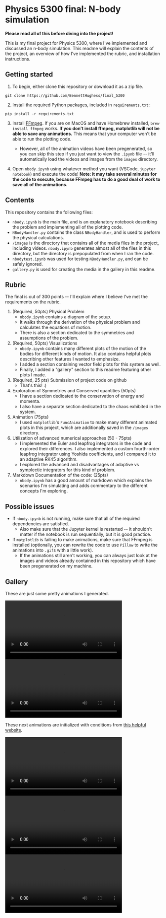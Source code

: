 # Physics 5300 final: N-body simulation
**Please read all of this before diving into the project!**

This is my final project for Physics 5300, where I've implemented and discussed an n-body simulation. This readme will explain the contents of the project, an overview of how I've implemented the rubric, and installation instructions.

## Getting started

1. To begin, either clone this repository or download it as a zip file.
```terminal
git clone https://github.com/BennettHughess/final_5300
```

2. Install the required Python packages, included in `requirements.txt`:
```terminal
pip install -r requirements.txt
```

3. Install [FFmpeg](https://ffmpeg.org/). If you are on MacOS and have Homebrew installed, `brew install ffmpeg` works. **If you don't install ffmpeg, matplotlib will not be able to save any animations.** This means that your computer won't be able to run the plotting code. 
    - However, all of the animation videos have been pregenerated, so you can skip this step if you just want to view the `.ipynb` file -- it'll automatically load the videos and images from the `images` directory.

4. Open `nbody.ipynb` using whatever method you want (VSCode, `jupyter notebook`) and execute the code! **Note: it may take several minutes for the code to execute, because FFmpeg has to do a good deal of work to save all of the animations.**

## Contents

This repository contains the following files:

- `nbody.ipynb` is the main file, and is an explanatory notebook describing the problem and implementing all of the plotting code.
- `NBodyHandler.py` contains the class `NBodyHandler`, and is used to perform the physical calculations.
- `/images` is the directory that contains all of the media files in the project, including videos. `nbody.ipynb` generates almost all of the files in this directory, but the directory is prepopulated from when I ran the code.
- `nbodytest.ipynb` was used for testing `NBodyHandler.py`, and can be safely ignored.
- `gallery.py` is used for creating the media in the gallery in this readme.

## Rubric

The final is out of 300 points -- I'll explain where I believe I've met the requirements on the rubric.


1. (Required, 50pts) Physical Problem
    - `nbody.ipynb` contains a diagram of the setup.
    - It walks through the derivation of the physical problem and calculates the equations of motion.
    - There is also a section dedicated to the symmetries and assumptions of the problem.
2. (Required, 50pts) Visualizations
    - `nbody.ipynb` contains many different plots of the motion of the bodies for different kinds of motion. It also contains helpful plots describing other features I wanted to emphasize.
    - I added a section containing vector field plots for this system as well.
    - Finally, I added a "gallery" section to this readme featuring other plots I made.
3. (Required, 25 pts) Submission of project code on github
    - That's this! :)
4. Exploration of Symmetries and Conserved quantities (50pts)
    - I have a section dedicated to the conservation of energy and momenta.
    - I also have a separate section dedicated to the chaos exhibited in the system.
5. Animation (75pts)
    - I used `matplotlib`'s `FuncAnimation` to make many different animated plots in this project, which are additionally saved in the `/images` directory.
6. Utilization of advanced numerical approaches (50 - 75pts)
    - I implemented the Euler and leapfrog integrators in the code and explored their differences. I also implemented a custom fourth-order leapfrog integrator using Yoshida coefficients, and I compared it to an adaptive RK45 algorithm.
    - I explored the advanced and disadvantages of adaptive vs symplectic integrators for this kind of problem.
7. Markdown Documentation of the code: (25pts)
    - `nbody.ipynb` has a good amount of markdown which explains the scenarios I'm simulating and adds commentary to the different concepts I'm exploring.

## Possible issues

- If `nbody.ipynb` is not running, make sure that all of the required dependencies are satisfied. 
    - Also make sure that the Jupyter kernel is restarted -- it shouldn't matter if the notebook is run sequentially, but it is good practice.
- If `matplotlib` is failing to make animations, make sure that FFmpeg is installed (optionally, you can rewrite the code to use `Pillow` to write the animations into `.gif`s with a little work).
    - If the animations still aren't working, you can always just look at the images and videos already contained in this repository which have been pregenerated on my machine.

## Gallery
These are just some pretty animations I generated.

<video width="75%" src="images/four_body.mp4">
</video>

<video width="75%" src="images/six_body.mp4">
</video>

These next animations are initialized with conditions from [this helpful website](https://observablehq.com/@rreusser/periodic-planar-three-body-orbits).

<video width="75%" src="images/figure_8.mp4">
</video>

<video width="75%" src="images/brouke_A1.mp4">
</video>

<video width="75%" src="images/brouke_R9.mp4">
</video>